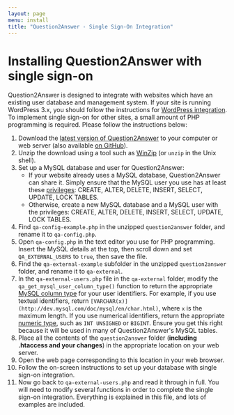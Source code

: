```yaml
---
layout: page
menu: install
title: "Question2Answer - Single Sign-On Integration"
---
```


# Installing Question2Answer with single sign-on

Question2Answer is designed to integrate with websites which have an existing user database and management system. If your site is running WordPress 3.x, you should follow the instructions for [WordPress integration](/install/wordpress/). To implement single sign-on for other sites, a small amount of PHP programming is required. Please follow the instructions below:

1.  Download the [latest version of Question2Answer](https://github.com/q2a/question2answer/releases) to your computer or web server (also available [on GitHub](https://github.com/q2a/question2answer)).
2.  Unzip the download using a tool such as [WinZip](http://www.winzip.com/) (or `unzip` in the Unix shell).
3.  Set up a MySQL database and user for Question2Answer:
    *   If your website already uses a MySQL database, Question2Answer can share it. Simply ensure that the MySQL user you use has at least these [privileges](http://dev.mysql.com/doc/mysql/en/privilege-system.html): CREATE, ALTER, DELETE, INSERT, SELECT, UPDATE, LOCK TABLES.
    *   Otherwise, create a new MySQL database and a MySQL user with the privileges: CREATE, ALTER, DELETE, INSERT, SELECT, UPDATE, LOCK TABLES.
4.  Find `qa-config-example.php` in the unzipped `question2answer` folder, and rename it to `qa-config.php`.
5.  Open `qa-config.php` in the text editor you use for PHP programming. Insert the MySQL details at the top, then scroll down and set `QA_EXTERNAL_USERS` to `true`, then save the file.
6.  Find the `qa-external-example` subfolder in the unzipped `question2answer` folder, and rename it to `qa-external`.
7.  In the `qa-external-users.php` file in the `qa-external` folder, modify the `qa_get_mysql_user_column_type()` function to return the appropriate [MySQL column type](http://dev.mysql.com/doc/mysql/en/data-types.html) for your user identifiers. For example, if you use textual identifiers, return `[VARCHAR(x)](http://dev.mysql.com/doc/mysql/en/char.html)`, where `x` is the maximum length. If you use numerical identifiers, return the appropriate [numeric type](http://dev.mysql.com/doc/mysql/en/numeric-types.html), such as `INT UNSIGNED` or `BIGINT`. Ensure you get this right because it will be used in many of Question2Answer's MySQL tables.
8.  Place all the contents of the `question2answer` folder (**including .htaccess and your changes**) in the appropriate location on your web server.
9.  Open the web page corresponding to this location in your web browser.
10.  Follow the on-screen instructions to set up your database with single sign-on integration.
11.  Now go back to `qa-external-users.php` and read it through in full. You will need to modify several functions in order to complete the single sign-on integration. Everything is explained in this file, and lots of examples are included.
